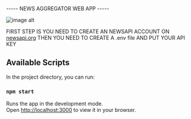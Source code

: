 ----- NEWS AGGREGATOR WEB APP -----

![image alt]()

 FIRST STEP IS YOU NEED TO CREATE AN NEWSAPI ACCOUNT ON [newsapi.org](newsapi.org)
 THEN YOU NEED TO CREATE A .env file AND PUT YOUR API KEY
## Available Scripts

In the project directory, you can run:

### `npm start`

Runs the app in the development mode.\
Open [http://localhost:3000](http://localhost:3000) to view it in your browser.
